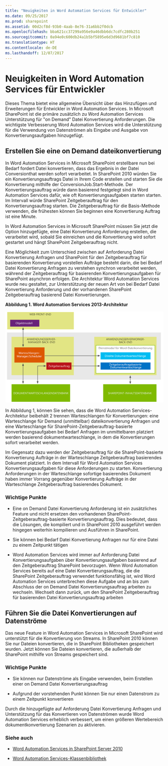 ```yaml
---
title: "Neuigkeiten in Word Automation Services für Entwickler"
ms.date: 09/25/2017
ms.prod: sharepoint
ms.assetid: 00d2cf8d-93b0-4aab-8e76-31a6bb2f0dcb
ms.openlocfilehash: bba621cc37299a956e9a46dbb6dc7cdfc280b251
ms.sourcegitcommit: 0a94e0c600db24a1b5bf5895e6d3d9681bf7c810
ms.translationtype: HT
ms.contentlocale: de-DE
ms.lasthandoff: 12/07/2017
---
```

# <a name="whats-new-in-word-automation-services-for-developers"></a>Neuigkeiten in Word Automation Services für Entwickler
Dieses Thema bietet eine allgemeine Übersicht über das Hinzufügen und Erweiterungen für Entwickler in Word Automation Services. In Microsoft SharePoint ist die primäre zusätzlich zu Word Automation Services Unterstützung für "on Demand" Datei Konvertierung Anforderungen. Die wichtigste Verbesserung Word Automation Services wird die Unterstützung für die Verwendung von Datenströmen als Eingabe und Ausgabe von Konvertierungsaufgaben hinzugefügt.
## <a name="create-an-on-demand-file-conversion"></a>Erstellen Sie eine on Demand dateikonvertierung
<a name="was15CreateOnDemandConversion"> </a>

In Word Automation Services in Microsoft SharePoint erstellbare nun bei Bedarf fordert Datei konvertieren, dass das Ergebnis in der Datei Conversionthat werden sofort verarbeitet. In SharePoint 2010 würden Sie ein Konvertierungsauftrags Datei in Ihrem Code erstellen und starten Sie die Konvertierung mithilfe der ConversionJob.Start-Methode. Der Konvertierungsauftrag würde dann basierend festgelegt sind in Word Automation Services dafür, wie oft Konvertierungsaufgaben starten starten. Im Intervall würde SharePoint Zeitgeberauftrag für den Konvertierungsauftrag starten. Die Zeitgeberauftrag für die Basis-Methode verwenden, die frühesten können Sie beginnen eine Konvertierung Auftrag ist eine Minute. 
  
    
    
In Word Automation Services in Microsoft SharePoint müssen Sie jetzt die Option hinzugefügte, eine Datei Konvertierung Anforderung erstellen, die verarbeitet wird, sobald Sie einreichen und die Konvertierung wird sofort gestartet und hängt SharePoint Zeitgeberauftrag nicht. 
  
    
    
Eine Möglichkeit zum Unterschied zwischen auf Anforderung Datei Konvertierung Anfragen und SharePoint für den Zeitgeberauftrag für basierenden Konvertierung vorstellen Aufträge besteht darin, die bei Bedarf Datei Konvertierung Anfragen zu verstehen synchron verarbeitet werden, während der Zeitgeberauftrag für basierenden Konvertierungsaufgaben für SharePoint asynchron erfolgen. Die Architektur Word Automation Services wurde neu gestaltet, zur Unterstützung der neuen Art von bei Bedarf Datei Konvertierung Anforderung und der vorhandenen SharePoint Zeitgeberauftrag basierend Datei Konvertierungen.
  
    
    

**Abbildung 1. Word Automation Services 2013-Architektur**

  
    
    

  
    
    
![Architektur von Word Automation Services 2013](../images/SPS15CON_WAS_Architecture.png)
  
    
    
In Abbildung 1, können Sie sehen, dass die Word Automation Services-Architektur beibehält 2 trennen Warteschlangen für Konvertierungen: eine Warteschlange für Demand (unmittelbar) dateikonvertierung Anfragen und eine Warteschlange für SharePoint-Zeitgeberauftrag-basierte Konvertierungsaufgaben bei Bedarf Anfragen im unmittelbaren platziert werden basierend dokumentwarteschlange, in dem die Konvertierungen sofort verarbeitet werden.
  
    
    
Im Gegensatz dazu werden der Zeitgeberauftrag für die SharePoint-basierte Konvertierung Aufträge in der Warteschlange Zeitgeberauftrag basierendes Dokument platziert. In dem Intervall für Word Automation Services Konvertierungsaufgaben für diese Anforderungen zu starten. Konvertierung Anforderungen in der Warteschlange sofortige basierendes Dokument haben immer Vorrang gegenüber Konvertierung Aufträge in der Warteschlange Zeitgeberauftrag basierendes Dokument.
  
    
    

### <a name="key-points"></a>Wichtige Punkte


- Eine on Demand Datei Konvertierung Anforderung ist ein zusätzliches Feature und nicht ersetzen den vorhandenen SharePoint-Zeitgeberauftrag-basierte Konvertierungsauftrag. Dies bedeutet, dass die Lösungen, die kompiliert und in SharePoint 2010 ausgeführt werden hingegen weiterhin kompilieren und Ausführen in SharePoint.
    
  
- Sie können bei Bedarf Datei Konvertierung Anfragen nur für eine Datei zu einem Zeitpunkt tätigen
    
  
- Word Automation Services wird immer auf Anforderung Datei Konvertierungsaufgaben über Konvertierungsaufgaben basierend auf den Zeitgeberauftrag SharePoint bevorzugen. Wenn Word Automation Services bereits auf eine Datei Konvertierungsauftrag, die die SharePoint Zeitgeberauftrag verwendet funktionsfähig ist, wird Word Automation Services unterbrechen diese Aufgabe und an bis zum Abschluss der on Demand Datei Konvertierungsauftrag arbeiten zu wechseln. Wechselt dann zurück, um den SharePoint Zeitgeberauftrag für basierenden Datei Konvertierungsauftrag arbeiten
    
  

## <a name="perform-file-conversions-on-streams"></a>Führen Sie die Datei Konvertierungen auf Datenströme
<a name="was15PerformStreamConversion"> </a>

Das neue Feature in Word Automation Services in Microsoft SharePoint wird unterstützt für die Konvertierung von Streams. In SharePoint 2010 können Sie nur Dateien konvertieren, die in SharePoint Bibliotheken gespeichert wurden. Jetzt können Sie Dateien konvertieren, die außerhalb der SharePoint mithilfe von Streams gespeichert sind.
  
    
    

### <a name="key-points"></a>Wichtige Punkte


- Sie können nur Datenströme als Eingabe verwenden, beim Erstellen einer on Demand Datei Konvertierungsauftrag
    
  
- Aufgrund der vorstehenden Punkt können Sie nur einen Datenstrom zu einem Zeitpunkt konvertieren
    
  
Durch die hinzugefügte auf Anforderung Datei Konvertierung Anfragen und Unterstützung für das Konvertieren von Datenströmen wurde Word Automation Services erheblich verbessert, um einen größeren Wertebereich dokumentkonvertierung Szenarien zu aktivieren.
  
    
    

### <a name="see-also"></a>Siehe auch
<a name="was15AdditionalResources"> </a>


-  [Word Automation Services in SharePoint Server 2010](http://msdn.microsoft.com/de-DE/library/ee558278)
    
  
-  [Word Automation Services-Klassenbibliothek](http://msdn.microsoft.com/de-DE/library/ee559408)
    
  

